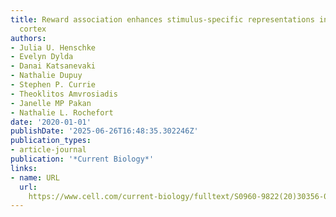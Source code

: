 ```yaml
---
title: Reward association enhances stimulus-specific representations in primary visual
  cortex
authors:
- Julia U. Henschke
- Evelyn Dylda
- Danai Katsanevaki
- Nathalie Dupuy
- Stephen P. Currie
- Theoklitos Amvrosiadis
- Janelle MP Pakan
- Nathalie L. Rochefort
date: '2020-01-01'
publishDate: '2025-06-26T16:48:35.302246Z'
publication_types:
- article-journal
publication: '*Current Biology*'
links:
- name: URL
  url: 
    https://www.cell.com/current-biology/fulltext/S0960-9822(20)30356-0?dgcid=raven_jbs_aip_email
---
```

